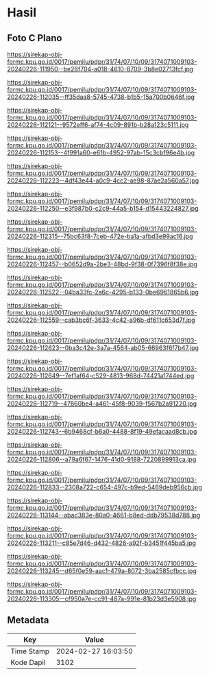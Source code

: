 # Hasil

## Foto C Plano

https://sirekap-obj-formc.kpu.go.id/0017/pemilu/pdpr/31/74/07/10/09/3174071009103-20240226-111950--be26f704-a018-4610-8709-3b8e02713fcf.jpg

https://sirekap-obj-formc.kpu.go.id/0017/pemilu/pdpr/31/74/07/10/09/3174071009103-20240226-112035--ff35daa8-5745-4738-b1b5-15a700b0646f.jpg

https://sirekap-obj-formc.kpu.go.id/0017/pemilu/pdpr/31/74/07/10/09/3174071009103-20240226-112121--9572eff6-af74-4c09-891b-b28a123c5111.jpg

https://sirekap-obj-formc.kpu.go.id/0017/pemilu/pdpr/31/74/07/10/09/3174071009103-20240226-112153--4f991a60-e61b-4952-97ab-15c3cbf96e4b.jpg

https://sirekap-obj-formc.kpu.go.id/0017/pemilu/pdpr/31/74/07/10/09/3174071009103-20240226-112223--4df43e44-a0c9-4cc2-ae98-87ae2a560a57.jpg

https://sirekap-obj-formc.kpu.go.id/0017/pemilu/pdpr/31/74/07/10/09/3174071009103-20240226-112250--e3f987b0-c2c9-44a5-b154-d15443224827.jpg

https://sirekap-obj-formc.kpu.go.id/0017/pemilu/pdpr/31/74/07/10/09/3174071009103-20240226-112315--75bc63f8-7ceb-472e-ba1a-afbd3e99ac16.jpg

https://sirekap-obj-formc.kpu.go.id/0017/pemilu/pdpr/31/74/07/10/09/3174071009103-20240226-112457--b0652d9a-2be3-48bd-9f38-0f7396f8f38e.jpg

https://sirekap-obj-formc.kpu.go.id/0017/pemilu/pdpr/31/74/07/10/09/3174071009103-20240226-112522--04ba33fc-2a6c-4295-b133-0be6961865b6.jpg

https://sirekap-obj-formc.kpu.go.id/0017/pemilu/pdpr/31/74/07/10/09/3174071009103-20240226-112559--cab3bc6f-3633-4c42-a96b-df611c653d7f.jpg

https://sirekap-obj-formc.kpu.go.id/0017/pemilu/pdpr/31/74/07/10/09/3174071009103-20240226-112623--0ba3c42e-3a7a-4564-ab05-66963f6f7b47.jpg

https://sirekap-obj-formc.kpu.go.id/0017/pemilu/pdpr/31/74/07/10/09/3174071009103-20240226-112649--7ef1af64-c529-4813-968d-74421a1744ed.jpg

https://sirekap-obj-formc.kpu.go.id/0017/pemilu/pdpr/31/74/07/10/09/3174071009103-20240226-112719--47860be4-a461-45f8-9039-f567b2a91220.jpg

https://sirekap-obj-formc.kpu.go.id/0017/pemilu/pdpr/31/74/07/10/09/3174071009103-20240226-112743--6b9468cf-b6a0-4488-8f19-49efacaad8cb.jpg

https://sirekap-obj-formc.kpu.go.id/0017/pemilu/pdpr/31/74/07/10/09/3174071009103-20240226-112806--a79a6f67-1476-41d0-9188-7220899913ca.jpg

https://sirekap-obj-formc.kpu.go.id/0017/pemilu/pdpr/31/74/07/10/09/3174071009103-20240226-112833--2308a722-c654-497c-b9ed-5469deb956cb.jpg

https://sirekap-obj-formc.kpu.go.id/0017/pemilu/pdpr/31/74/07/10/09/3174071009103-20240226-113144--abac383e-80a0-4661-b8ed-ddb79538d788.jpg

https://sirekap-obj-formc.kpu.go.id/0017/pemilu/pdpr/31/74/07/10/09/3174071009103-20240226-113211--c85e7d46-d432-4826-a92f-b3451f445ba5.jpg

https://sirekap-obj-formc.kpu.go.id/0017/pemilu/pdpr/31/74/07/10/09/3174071009103-20240226-113245--d65f0e59-aac1-479a-8072-3ba2585cfbcc.jpg

https://sirekap-obj-formc.kpu.go.id/0017/pemilu/pdpr/31/74/07/10/09/3174071009103-20240226-113305--cf950a7e-cc91-487a-991e-81b23d3e5908.jpg


## Metadata

| Key        | Value               |
| ---------- | ------------------- |
| Time Stamp | 2024-02-27 16:03:50 |
| Kode Dapil | 3102                |




